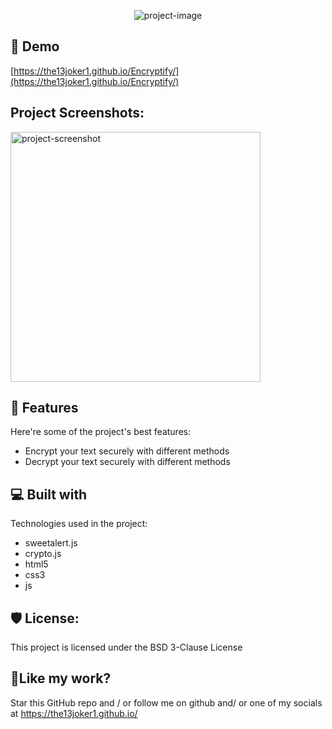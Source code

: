 <p align="center"><img src="https://socialify.git.ci/the13joker1/Encryptify/image?description=1&amp;language=1&amp;name=1&amp;owner=1&amp;pattern=Circuit%20Board&amp;stargazers=1&amp;theme=Light" alt="project-image"></p>

<h2>🚀 Demo</h2>

[https://the13joker1.github.io/Encryptify/](https://the13joker1.github.io/Encryptify/)

<h2>Project Screenshots:</h2>

<img src="https://the13joker1.github.io/Encryptify/screenshots/screenshot1.jpeg" alt="project-screenshot" width="400" height="400/">

  
  
<h2>🧐 Features</h2>

Here're some of the project's best features:

*   Encrypt your text securely with different methods
*   Decrypt your text securely with different methods

  
  
<h2>💻 Built with</h2>

Technologies used in the project:

*   sweetalert.js
*   crypto.js
*   html5
*   css3
*   js

<h2>🛡️ License:</h2>

This project is licensed under the BSD 3-Clause License

<h2>💖Like my work?</h2>

Star this GitHub repo and / or follow me on github and/ or one of my socials at https://the13joker1.github.io/
